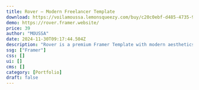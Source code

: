 ```yaml
---
title: Rover — Modern Freelancer Template
download: https://voilamoussa.lemonsqueezy.com/buy/c20c0ebf-d485-4735-9da8-d94f57b66095
demo: https://rover.framer.website/
price: 39
author: "MOUSSA"
date: 2024-11-30T09:17:44.504Z
description: "Rover is a premium Framer Template with modern aesthetics, becoming the perfect choice for agencies and freelancer striving to highlight their portfolio. Enhance your online presence and showcase your unique projects and services."
ssg: ["Framer"]
css: []
ui: []
cms: []
category: [Portfolio]
draft: false
---
```

